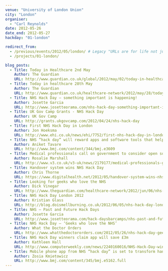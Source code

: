 ```yaml
---
venue: "University of London Union"
city: "London"
organiser:
  - "Carl Reynolds"
date: 2012-05-26
date_end: 2012-05-27
hackday: "01-london"

redirect_from:
  - /previous/events/2012/05/london/ # Legacy "URLs are for life not just for Christmas"
  - /projects/01-london/

blog_posts:
  - Title: Today in Healthcare 2nd May
    Author: The Guardian
    URL: http://www.guardian.co.uk/global/2012/may/02/today-in-healthcare-2-may
  - Title: Today in healthcare 28th May
    Author: The Guardian
    URL: http://www.guardian.co.uk/healthcare-network/2012/may/28/today-in-healthcare-28-may
  - Title: NHS Hack Day – something important is happening!
    Author: Josette Garcia
    URL: http://www.josetteorama.com/nhs-hack-day-something-important-is-happening/
  - Title: UK Gov Camp Grants - NHS Hack Day
    Author: UK Gov Camp
    URL: http://grants.ukgovcamp.com/2012/04/24/nhs-hack-day
  - Title: First NHS Hack Day in London
    Author: Jon Hoeksma
    URL: http://www.ehi.co.uk/news/ehi/7752/first-nhs-hack-day-in-london
  - Title: NHS “hack day” will reward apps and software tools that help patients and doctors
    Author: Aniket Tavare
    URL: http://www.bmj.com/content/344/bmj.e3609
  - Title: Medical professionals call on government to consider open source software for NHS IT systems
    Author: Rosalie Marshall
    URL: http://www.v3.co.uk/v3-uk/news/2179177/medical-professionals-government-consider-source-software-nhs-systems
  - Title: Handover system wins NHS Hack Day
    Author: Chris Thorne
    URL: https://www.digitalhealth.net/2012/05/handover-system-wins-nhs-hack-day/
  - Title: Looking for geeks who love the NHS
    Author: Dick Vinegar
    URL: http://www.theguardian.com/healthcare-network/2012/jun/06/nhs-hack-day-apps-patient-hell
  - Title: NHS Hack Day London 2012
    Author: Kristian Glass
    URL: http://blog.doismellburning.co.uk/2012/06/05/nhs-hack-day-london-2012
  - Title: NHS – Past and Future Hack Days
    Author: Josette Garcia
    URL: http://www.josetteorama.com/hack-daysbarcamps/nhs-past-and-future-hack-days
  - Title: NHS Hack Day – ‘Geeks who love the NHS’
    Author: What the Doctor Orders
    URL: http://www.whatthedoctororders.com/2012/05/26/nhs-hack-day-geeks-who-love-the-nhs/
  - Title: NHS Hack Day winners claim app will save £3m
    Author: Kathleen Hall
    URL: http://www.computerweekly.com/news/2240160016/NHS-Hack-Day-winners-claim-app-will-save-3m
  - Title: Mobile phone app from NHS “hack day” is set to transform handovers and task lists
    Author: Zosia Kmietowicz
    URL: http://www.bmj.com/content/345/bmj.e5162.full
---
```

